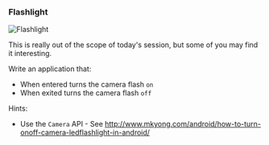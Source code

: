 ### Flashlight

![Flashlight](http://www.geekalerts.com/u/Klarus-XT11-600-Lumen-Tactical-LED-Flashlight.jpg)

This is really out of the scope of today's session, but some of you may find it interesting.

Write an application that:
- When entered turns the camera flash `on`
- When exited turns the camera flash `off`

Hints:
- Use the `Camera` API - See http://www.mkyong.com/android/how-to-turn-onoff-camera-ledflashlight-in-android/
